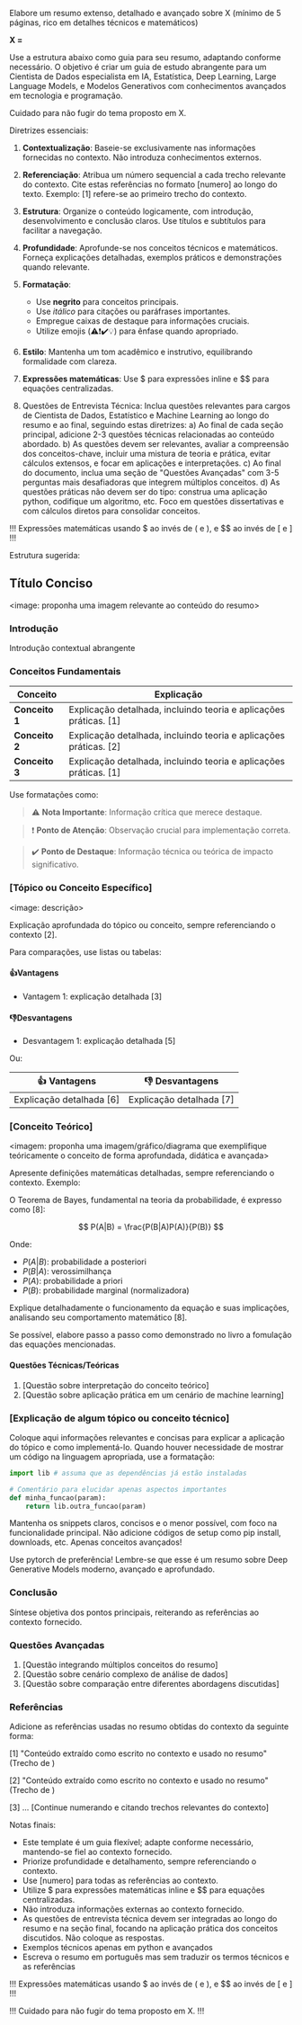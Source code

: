 Elabore um resumo extenso, detalhado e avançado sobre X (mínimo de 5 páginas, rico em detalhes técnicos e matemáticos)

**X =** 

Use a estrutura abaixo como guia para seu resumo, adaptando conforme necessário. O objetivo é criar um guia de estudo abrangente para um Cientista de Dados especialista em IA, Estatística, Deep Learning, Large Language Models, e Modelos Generativos com conhecimentos avançados em tecnologia e programação.

Cuidado para não fugir do tema proposto em X.

Diretrizes essenciais:

1. **Contextualização**: Baseie-se exclusivamente nas informações fornecidas no contexto. Não introduza conhecimentos externos.

2. **Referenciação**: Atribua um número sequencial a cada trecho relevante do contexto. Cite estas referências no formato [numero] ao longo do texto. Exemplo: [1] refere-se ao primeiro trecho do contexto.

3. **Estrutura**: Organize o conteúdo logicamente, com introdução, desenvolvimento e conclusão claros. Use títulos e subtítulos para facilitar a navegação.

4. **Profundidade**: Aprofunde-se nos conceitos técnicos e matemáticos. Forneça explicações detalhadas, exemplos práticos e demonstrações quando relevante.

5. **Formatação**: 
   - Use **negrito** para conceitos principais.
   - Use *itálico* para citações ou paráfrases importantes.
   - Empregue caixas de destaque para informações cruciais.
   - Utilize emojis (⚠️❗✔️💡) para ênfase quando apropriado.

6. **Estilo**: Mantenha um tom acadêmico e instrutivo, equilibrando formalidade com clareza.

7. **Expressões matemáticas**: Use $ para expressões inline e $$ para equações centralizadas.

8. Questões de Entrevista Técnica: Inclua questões relevantes para cargos de Cientista de Dados, Estatístico e Machine Learning ao longo do resumo e ao final, seguindo estas diretrizes:
   a) Ao final de cada seção principal, adicione 2-3 questões técnicas relacionadas ao conteúdo abordado.
   b) As questões devem ser relevantes, avaliar a compreensão dos conceitos-chave, incluir uma mistura de teoria e prática, evitar cálculos extensos, e focar em aplicações e interpretações.
   c) Ao final do documento, inclua uma seção de "Questões Avançadas" com 3-5 perguntas mais desafiadoras que integrem múltiplos conceitos.
   d) As questões práticas não devem ser do tipo: construa uma aplicação python, codifique um algoritmo, etc. Foco em questões dissertativas e com cálculos diretos para consolidar conceitos.

!!! Expressões matemáticas usando $ ao invés de \( e \), e $$ ao invés de \[ e \] !!!

Estrutura sugerida:

## Título Conciso

<image: proponha uma imagem relevante ao conteúdo do resumo>

### Introdução

Introdução contextual abrangente

### Conceitos Fundamentais

| Conceito       | Explicação                                                   |
| -------------- | ------------------------------------------------------------ |
| **Conceito 1** | Explicação detalhada, incluindo teoria e aplicações práticas. [1] |
| **Conceito 2** | Explicação detalhada, incluindo teoria e aplicações práticas. [2] |
| **Conceito 3** | Explicação detalhada, incluindo teoria e aplicações práticas. [1] |


Use formatações como:

> ⚠️ **Nota Importante**: Informação crítica que merece destaque.

> ❗ **Ponto de Atenção**: Observação crucial para implementação correta.

> ✔️ **Ponto de Destaque**: Informação técnica ou teórica de impacto significativo.

### [Tópico ou Conceito Específico]

<image: descrição>

Explicação aprofundada do tópico ou conceito, sempre referenciando o contexto [2].

Para comparações, use listas ou tabelas:

#### 👍Vantagens

* Vantagem 1: explicação detalhada [3]

#### 👎Desvantagens

* Desvantagem 1: explicação detalhada [5]

Ou:

| 👍 Vantagens              | 👎 Desvantagens           |
| ------------------------ | ------------------------ |
| Explicação detalhada [6] | Explicação detalhada [7] |

### [Conceito Teórico]

<imagem: proponha uma imagem/gráfico/diagrama que exemplifique teóricamente o conceito de forma aprofundada, didática e avançada>

Apresente definições matemáticas detalhadas, sempre referenciando o contexto. Exemplo:

O Teorema de Bayes, fundamental na teoria da probabilidade, é expresso como [8]:

$$
P(A|B) = \frac{P(B|A)P(A)}{P(B)}
$$

Onde:

- $P(A|B)$: probabilidade a posteriori
- $P(B|A)$: verossimilhança
- $P(A)$: probabilidade a priori
- $P(B)$: probabilidade marginal (normalizadora)

Explique detalhadamente o funcionamento da equação e suas implicações, analisando seu comportamento matemático [8].

Se possível, elabore passo a passo como demonstrado no livro a fomulação das equações mencionadas.

#### Questões Técnicas/Teóricas

1. [Questão sobre interpretação do conceito teórico]
2. [Questão sobre aplicação prática em um cenário de machine learning]

### [Explicação de algum tópico ou conceito técnico]

Coloque aqui informações relevantes e concisas para explicar a aplicação do tópico e como implementá-lo. Quando houver necessidade de mostrar um código na linguagem apropriada, use a formatação:

````python
import lib # assuma que as dependências já estão instaladas

# Comentário para elucidar apenas aspectos importantes
def minha_funcao(param):
	return lib.outra_funcao(param)
````

Mantenha os snippets claros, concisos e o menor possível, com foco na funcionalidade principal. Não adicione códigos de setup como pip install, downloads, etc. Apenas conceitos avançados!

Use pytorch de preferência! Lembre-se que esse é um resumo sobre Deep Generative Models moderno, avançado e aprofundado.

### Conclusão

Síntese objetiva dos pontos principais, reiterando as referências ao contexto fornecido.

### Questões Avançadas

1. [Questão integrando múltiplos conceitos do resumo]
2. [Questão sobre cenário complexo de análise de dados]
3. [Questão sobre comparação entre diferentes abordagens discutidas]

### Referências

Adicione as referências usadas no resumo obtidas do contexto da seguinte forma:

[1] "Conteúdo extraído como escrito no contexto e usado no resumo" (Trecho de <Nome do Doc>)

[2] "Conteúdo extraído como escrito no contexto e usado no resumo" (Trecho de <Nome do Doc>)

[3] ... [Continue numerando e citando trechos relevantes do contexto]

Notas finais:

- Este template é um guia flexível; adapte conforme necessário, mantendo-se fiel ao contexto fornecido.
- Priorize profundidade e detalhamento, sempre referenciando o contexto.
- Use [numero] para todas as referências ao contexto.
- Utilize $ para expressões matemáticas inline e $$ para equações centralizadas.
- Não introduza informações externas ao contexto fornecido.
- As questões de entrevista técnica devem ser integradas ao longo do resumo e na seção final, focando na aplicação prática dos conceitos discutidos. Não coloque as respostas.
- Exemplos técnicos apenas em python e avançados
- Escreva o resumo em português mas sem traduzir os termos técnicos e as referências

!!! Expressões matemáticas usando $ ao invés de \( e \), e $$ ao invés de \[ e \] !!!

!!! Cuidado para não fugir do tema proposto em X. !!!